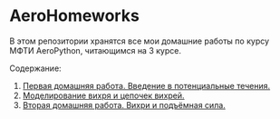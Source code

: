 # AeroHomeworks

В этом репозитории хранятся все мои домашние работы по курсу МФТИ AeroPython, читающимся на 3 курсе. 

Содержание:

1. [Первая домашняя работа. Введение в потенциальные течения.](https://nbviewer.org/github/EvgrafovMichail/AeroHomeworks/blob/main/3lesson_homework/evgrafov_michail_913_lesson3_homework.ipynb)
2. [Моделирование вихря и цепочек вихрей.](https://nbviewer.org/github/EvgrafovMichail/AeroHomeworks/blob/main/vortex.ipynb)
3. [Вторая домашняя работа. Вихри и подъёмная сила.](https://nbviewer.org/github/EvgrafovMichail/AeroHomeworks/blob/main/6lesson_homework/evgrafov_michail_913_lesson6_homework.ipynb)
